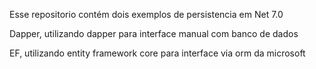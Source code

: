 Esse repositorio contém dois exemplos de persistencia em Net 7.0

Dapper, utilizando dapper para interface manual com banco de dados

EF, utilizando entity framework core para interface via orm da microsoft
